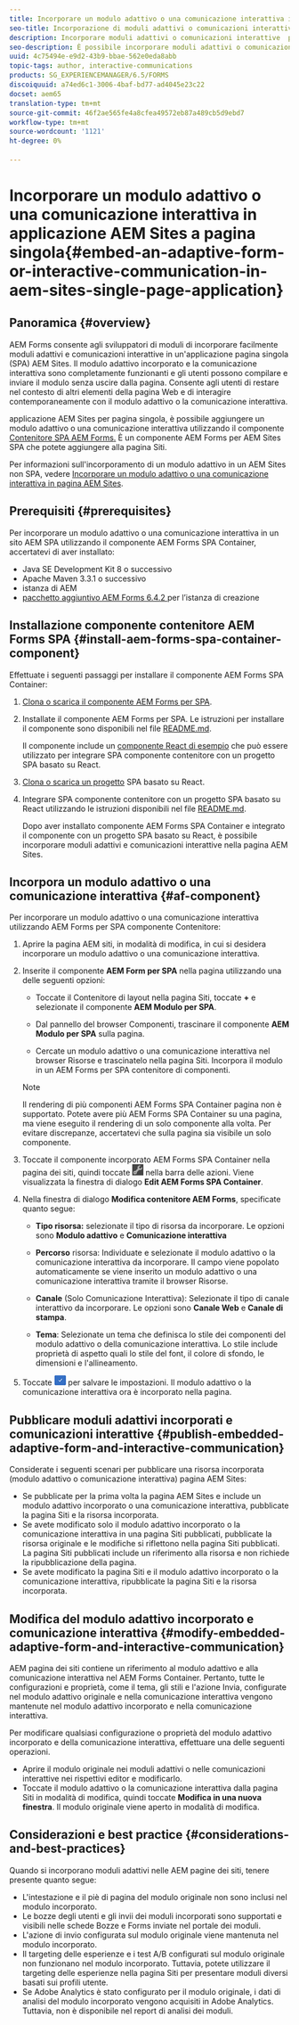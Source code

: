 ```yaml
---
title: Incorporare un modulo adattivo o una comunicazione interattiva in  applicazione AEM Sites a pagina singola
seo-title: Incorporazione di moduli adattivi o comunicazioni interattive  pagine AEM Sites
description: Incorporare moduli adattivi o comunicazioni interattive  pagine AEM Sites. Gli utenti possono compilare e inviare i moduli senza uscire dalla pagina Siti.
seo-description: È possibile incorporare moduli adattivi o comunicazioni interattive  pagine AEM Sites. Gli utenti possono compilare e inviare i moduli senza uscire dalla pagina Siti.
uuid: 4c75494e-e9d2-43b9-bbae-562e0eda8abb
topic-tags: author, interactive-communications
products: SG_EXPERIENCEMANAGER/6.5/FORMS
discoiquuid: a74ed6c1-3006-4baf-bd77-ad4045e23c22
docset: aem65
translation-type: tm+mt
source-git-commit: 46f2ae565fe4a8cfea49572eb87a489cb5d9ebd7
workflow-type: tm+mt
source-wordcount: '1121'
ht-degree: 0%

---
```



# Incorporare un modulo adattivo o una comunicazione interattiva in  applicazione AEM Sites a pagina singola{#embed-an-adaptive-form-or-interactive-communication-in-aem-sites-single-page-application}

## Panoramica {#overview}

 AEM Forms consente agli sviluppatori di moduli di incorporare facilmente moduli adattivi e comunicazioni interattive in un&#39;applicazione  pagina singola (SPA) AEM Sites. Il modulo adattivo incorporato e la comunicazione interattiva sono completamente funzionanti e gli utenti possono compilare e inviare il modulo senza uscire dalla pagina. Consente agli utenti di restare nel contesto di altri elementi della pagina Web e di interagire contemporaneamente con il modulo adattivo o la comunicazione interattiva.

 applicazione AEM Sites per pagina singola, è possibile aggiungere un modulo adattivo o una comunicazione interattiva utilizzando il componente [ Contenitore SPA AEM Forms](../../forms/using/embed-adaptive-form-aem-sites-spa.md#af-component)[.](../../forms/using/embed-adaptive-form-aem-sites-spa.md#af-component) È un componente AEM Forms  per  AEM Sites SPA che potete aggiungere alla pagina Siti.

Per informazioni sull&#39;incorporamento di un modulo adattivo in un AEM Sites  non SPA, vedere [Incorporare un modulo adattivo o una comunicazione interattiva in  pagina AEM Sites](/help/forms/using/embed-adaptive-form-aem-sites.md).

## Prerequisiti {#prerequisites}

Per incorporare un modulo adattivo o una comunicazione interattiva in un sito AEM SPA utilizzando il componente  AEM Forms SPA Container, accertatevi di aver installato:

* Java SE Development Kit 8 o successivo
* Apache Maven 3.3.1 o successivo
* istanza di AEM
* [ pacchetto aggiuntivo AEM Forms 6.4.2 ](https://helpx.adobe.com/it/aem-forms/kb/aem-forms-releases.html) per l’istanza di creazione

## Installazione  componente contenitore AEM Forms SPA {#install-aem-forms-spa-container-component}

Effettuate i seguenti passaggi per installare il componente  AEM Forms SPA Container:

1. [Clona o scarica il componente AEM Forms  per SPA](https://github.com/Adobe-Marketing-Cloud/aem-forms/tree/master/forms-spa).
1. Installate il componente  AEM Forms per SPA. Le istruzioni per installare il componente sono disponibili nel file [README.md](https://github.com/Adobe-Marketing-Cloud/aem-forms/tree/master/forms-spa#aem-form-component).

   Il componente include un [componente React di esempio](https://github.com/Adobe-Marketing-Cloud/aem-forms/tree/master/forms-spa/react-component) che può essere utilizzato per integrare SPA componente contenitore con un progetto SPA basato su React.

1. [Clona o scarica un progetto](https://github.com/adobe/aem-sample-we-retail-journal) SPA basato su React.
1. Integrare SPA componente contenitore con un progetto SPA basato su React utilizzando le istruzioni disponibili nel file [README.md](https://github.com/Adobe-Marketing-Cloud/aem-forms/tree/master/forms-spa/react-component#aem-form-react-component-for-spa---editor).

   Dopo aver installato  componente AEM Forms SPA Container e integrato il componente con un progetto SPA basato su React, è possibile incorporare moduli adattivi e comunicazioni interattive nella pagina  AEM Sites.

## Incorpora un modulo adattivo o una comunicazione interattiva {#af-component}

Per incorporare un modulo adattivo o una comunicazione interattiva utilizzando  AEM Forms per SPA componente Contenitore:

1. Aprire la pagina AEM siti, in modalità di modifica, in cui si desidera incorporare un modulo adattivo o una comunicazione interattiva.
1. Inserite il componente **AEM Form per SPA** nella pagina utilizzando una delle seguenti opzioni:

   * Toccate il Contenitore di layout nella pagina Siti, toccate **+** e selezionate il componente **AEM Modulo per SPA**.

   * Dal pannello del browser Componenti, trascinare il componente **AEM Modulo per SPA** sulla pagina.
   * Cercate un modulo adattivo o una comunicazione interattiva nel browser Risorse e trascinatelo nella pagina Siti. Incorpora il modulo in un AEM Forms  per SPA contenitore di componenti.

   >[!NOTE]
   >
   >Il rendering di più componenti AEM Forms SPA Container  pagina non è supportato. Potete avere più  AEM Forms SPA Container su una pagina, ma viene eseguito il rendering di un solo componente alla volta. Per evitare discrepanze, accertatevi che sulla pagina sia visibile un solo componente.

1. Toccate il componente incorporato  AEM Forms SPA Container nella pagina dei siti, quindi toccate ![settings_icon](assets/settings_icon.png) nella barra delle azioni. Viene visualizzata la finestra di dialogo **Edit  AEM Forms SPA Container**.
1. Nella finestra di dialogo **Modifica  contenitore AEM Forms**, specificate quanto segue:

   * **Tipo risorsa:** selezionate il tipo di risorsa da incorporare. Le opzioni sono **Modulo adattivo** e **Comunicazione interattiva**

   * **Percorso** risorsa: Individuate e selezionate il modulo adattivo o la comunicazione interattiva da incorporare. Il campo viene popolato automaticamente se viene inserito un modulo adattivo o una comunicazione interattiva tramite il browser Risorse.
   * **Canale**  (Solo Comunicazione Interattiva): Selezionate il tipo di canale interattivo da incorporare. Le opzioni sono **Canale Web** e **Canale di stampa**.

   * **Tema**: Selezionate un tema che definisca lo stile dei componenti del modulo adattivo o della comunicazione interattiva. Lo stile include proprietà di aspetto quali lo stile del font, il colore di sfondo, le dimensioni e l&#39;allineamento.

1. Toccate ![done_icon](assets/done_icon.png) per salvare le impostazioni. Il modulo adattivo o la comunicazione interattiva ora è incorporato nella pagina.

## Pubblicare moduli adattivi incorporati e comunicazioni interattive {#publish-embedded-adaptive-form-and-interactive-communication}

Considerate i seguenti scenari per pubblicare una risorsa incorporata (modulo adattivo o comunicazione interattiva)  pagina AEM Sites:

* Se pubblicate per la prima volta la pagina AEM Sites  e include un modulo adattivo incorporato o una comunicazione interattiva, pubblicate la pagina Siti e la risorsa incorporata.
* Se avete modificato solo il modulo adattivo incorporato o la comunicazione interattiva in una pagina Siti pubblicati, pubblicate la risorsa originale e le modifiche si riflettono nella pagina Siti pubblicati. La pagina Siti pubblicati include un riferimento alla risorsa e non richiede la ripubblicazione della pagina.
* Se avete modificato la pagina Siti e il modulo adattivo incorporato o la comunicazione interattiva, ripubblicate la pagina Siti e la risorsa incorporata.

## Modifica del modulo adattivo incorporato e comunicazione interattiva {#modify-embedded-adaptive-form-and-interactive-communication}

AEM pagina dei siti contiene un riferimento al modulo adattivo e alla comunicazione interattiva nel  AEM Forms Container. Pertanto, tutte le configurazioni e proprietà, come il tema, gli stili e l&#39;azione Invia, configurate nel modulo adattivo originale e nella comunicazione interattiva vengono mantenute nel modulo adattivo incorporato e nella comunicazione interattiva.

Per modificare qualsiasi configurazione o proprietà del modulo adattivo incorporato e della comunicazione interattiva, effettuare una delle seguenti operazioni.

* Aprire il modulo originale nei moduli adattivi o nelle comunicazioni interattive nei rispettivi editor e modificarlo.
* Toccate il modulo adattivo o la comunicazione interattiva dalla pagina Siti in modalità di modifica, quindi toccate **Modifica in una nuova finestra**. Il modulo originale viene aperto in modalità di modifica.

## Considerazioni e best practice {#considerations-and-best-practices}

Quando si incorporano moduli adattivi nelle AEM pagine dei siti, tenere presente quanto segue:

* L&#39;intestazione e il piè di pagina del modulo originale non sono inclusi nel modulo incorporato.
* Le bozze degli utenti e gli invii dei moduli incorporati sono supportati e visibili nelle schede Bozze e Forms inviate nel portale dei moduli.
* L&#39;azione di invio configurata sul modulo originale viene mantenuta nel modulo incorporato.
* Il targeting delle esperienze e i test A/B configurati sul modulo originale non funzionano nel modulo incorporato. Tuttavia, potete utilizzare il targeting delle esperienze nella pagina Siti per presentare moduli diversi basati sui profili utente.
* Se  Adobe Analytics è stato configurato per il modulo originale, i dati di analisi del modulo incorporato vengono acquisiti in  Adobe Analytics. Tuttavia, non è disponibile nel report di analisi dei moduli.

